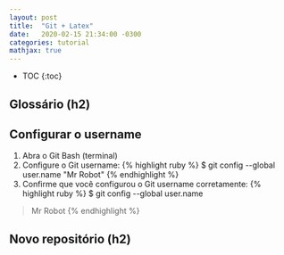 ```yaml
---
layout: post
title:  "Git + Latex"
date:   2020-02-15 21:34:00 -0300
categories: tutorial
mathjax: true
---
```

* TOC
{:toc}

## Glossário (h2)

## Configurar o username
1. Abra o Git Bash (terminal)
2. Configure o Git username:
{% highlight ruby %}
$ git config --global user.name "Mr Robot"
{% endhighlight %}
3. Confirme que você configurou o Git username corretamente:
{% highlight ruby %}
$ git config --global user.name
> Mr Robot
{% endhighlight %}
## Novo repositório (h2)
